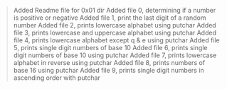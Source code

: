 >Added Readme file for 0x01 dir
 >Added file 0, determining if a number is positive or negative
 >Added file 1, print the last digit of a random number
 >Added file 2, prints lowercase alphabet using putchar
 >Added file 3, prints lowercase and uppercase alphabet using putchar
 >Added file 4, prints lowercase alphabet except q & e using putchar
 >Added file 5, prints single digit numbers of base 10
 >Added file 6, prints single digit numbers of base 10 using putchar
 >Added file 7, prints lowercase alphabet in reverse using putchar
 >Added file 8, prints numbers of base 16 using putchar
 >Added file 9, prints single digit numbers in ascending order with putchar
